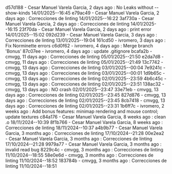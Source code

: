 d57d188 - Cesar Manuel Varela Garcia, 2 days ago : No Leaks without --show-kinds 14/01/2025--16:45
e79ac49 - Cesar Manuel Varela Garcia, 2 days ago : Correcciones de linting 14/01/2025--16:22
3af730a - Cesar Manuel Varela Garcia, 2 days ago : Correcciones de linting 14/01/2025--16:15
23f70da - Cesar Manuel Varela Garcia, 2 days ago : print error 14/01/2025--15:02
092d239 - Cesar Manuel Varela Garcia, 3 days ago : Correcciones de linting 13/01/2025--19:04
161cd50 - ivromero, 3 days ago : Fix Norminette errors
c6d0f62 - ivromero, 4 days ago : Merge branch 'Bonus'
87c07ee - ivromero, 4 days ago : update .gitignore
bcafa2b - cmvgg, 11 days ago : Correcciones de linting 05/01/2025--21:50
e2da7d8 - cmvgg, 11 days ago : Correcciones de linting 05/01/2025--21:49
13c7742 - cmvgg, 13 days ago : Correcciones de linting 03/01/2025--00:04
7e9241c - cmvgg, 13 days ago : Correcciones de linting 03/01/2025--00:01
1d9b65c - cmvgg, 13 days ago : Correcciones de linting 02/01/2025--23:59
4b6c45c - cmvgg, 13 days ago : Correcciones de linting 02/01/2025--23:51
138ac32 - cmvgg, 13 days ago : NO crash 02/01/2025--23:47
33e71eb - cmvgg, 13 days ago : Correcciones de linting 02/01/2025--23:45
827d876 - cmvgg, 13 days ago : Correcciones de linting 02/01/2025--23:45
8cb7418 - cmvgg, 13 days ago : Correcciones de linting 02/01/2025--23:31
1b6ff7c - ivromero, 2 weeks ago : Add bonus features: minimap rendering and mouse control; update textures
c84a176 - Cesar Manuel Varela Garcia, 8 weeks ago : clean .o 18/11/2024--10:39
8f1b766 - Cesar Manuel Varela Garcia, 8 weeks ago : Correcciones de linting 18/11/2024--10:37
a4b9b77 - Cesar Manuel Varela Garcia, 3 months ago : Correcciones de linting 17/10/2024--21:28
00e2ea2 - Cesar Manuel Varela Garcia, 3 months ago : Correcciones de linting 17/10/2024--21:28
9979a77 - Cesar Manuel Varela Garcia, 3 months ago : invalid read bug
8229c4c - cmvgg, 3 months ago : Correcciones de linting 11/10/2024--18:55
58e0e6d - cmvgg, 3 months ago : Correcciones de linting 11/10/2024--18:52
183784b - cmvgg, 3 months ago : Correcciones de linting 11/10/2024--18:51